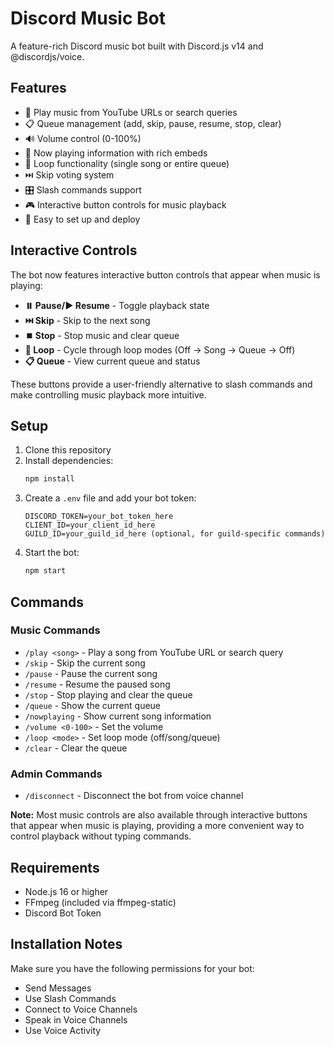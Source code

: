 # Discord Music Bot

A feature-rich Discord music bot built with Discord.js v14 and @discordjs/voice.

## Features

- 🎵 Play music from YouTube URLs or search queries
- 📋 Queue management (add, skip, pause, resume, stop, clear)
- 🔊 Volume control (0-100%)
- 📱 Now playing information with rich embeds
- 🔄 Loop functionality (single song or entire queue)
- ⏭️ Skip voting system
- 🎛️ Slash commands support
- 🎮 Interactive button controls for music playback
- 🚀 Easy to set up and deploy

## Interactive Controls

The bot now features interactive button controls that appear when music is playing:

- **⏸️ Pause/▶️ Resume** - Toggle playback state
- **⏭️ Skip** - Skip to the next song
- **⏹️ Stop** - Stop music and clear queue
- **🔄 Loop** - Cycle through loop modes (Off → Song → Queue → Off)
- **📋 Queue** - View current queue and status

These buttons provide a user-friendly alternative to slash commands and make controlling music playback more intuitive.

## Setup

1. Clone this repository
2. Install dependencies:
   ```bash
   npm install
   ```
3. Create a `.env` file and add your bot token:
   ```env
   DISCORD_TOKEN=your_bot_token_here
   CLIENT_ID=your_client_id_here
   GUILD_ID=your_guild_id_here (optional, for guild-specific commands)
   ```
4. Start the bot:
   ```bash
   npm start
   ```

## Commands

### Music Commands
- `/play <song>` - Play a song from YouTube URL or search query
- `/skip` - Skip the current song
- `/pause` - Pause the current song
- `/resume` - Resume the paused song
- `/stop` - Stop playing and clear the queue
- `/queue` - Show the current queue
- `/nowplaying` - Show current song information
- `/volume <0-100>` - Set the volume
- `/loop <mode>` - Set loop mode (off/song/queue)
- `/clear` - Clear the queue

### Admin Commands
- `/disconnect` - Disconnect the bot from voice channel

**Note:** Most music controls are also available through interactive buttons that appear when music is playing, providing a more convenient way to control playback without typing commands.

## Requirements

- Node.js 16 or higher
- FFmpeg (included via ffmpeg-static)
- Discord Bot Token

## Installation Notes

Make sure you have the following permissions for your bot:
- Send Messages
- Use Slash Commands
- Connect to Voice Channels
- Speak in Voice Channels
- Use Voice Activity
